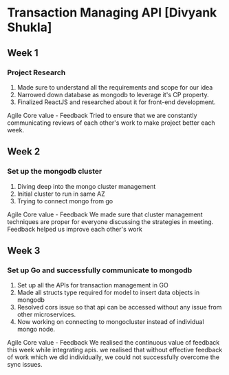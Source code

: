 # Transaction Managing API [Divyank Shukla]

## Week 1

### Project Research
1. Made sure to understand all the requirements and scope for our idea 
2. Narrowed down database as mongodb to leverage it's CP property.
3. Finalized ReactJS and researched about it for front-end development.

Agile Core value - Feedback
Tried to ensure that we are constantly communicating reviews of each other's work to make project better each week.

## Week 2

### Set up the mongodb cluster
1. Diving deep into the mongo cluster management
2. Initial cluster to run in same AZ  
3. Trying to connect mongo from go

Agile Core value - Feedback
We made sure that cluster management techniques are proper for everyone discussing the strategies in meeting. Feedback helped us improve each other's work

## Week 3

### Set up Go and successfully communicate to mongodb
1. Set up all the APIs for transaction management in GO
2. Made all structs type required for model to insert data objects in mongodb
3. Resolved cors issue so that api can be accessed without any issue from other microservices.
4. Now working on connecting to mongocluster instead of individual mongo node.

Agile Core value - Feedback
We realised the continuous value of feedback this week while integrating apis. we realised that without effective feedback of work which we did individually, we could not successfully overcome the sync issues.